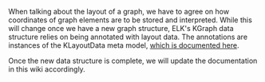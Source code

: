 When talking about the layout of a graph, we have to agree on how coordinates of graph elements are to be stored and interpreted. While this will change once we have a new graph structure, ELK's KGraph data structure relies on being annotated with layout data. The annotations are instances of the KLayoutData meta model, [which is documented here](http://rtsys.informatik.uni-kiel.de/confluence/x/V4EN).

Once the new data structure is complete, we will update the documentation in this wiki accordingly.